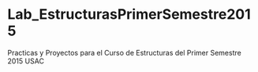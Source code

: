# Lab_EstructurasPrimerSemestre2015
Practicas y Proyectos para el Curso de Estructuras del Primer Semestre 2015 USAC
